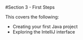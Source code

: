 #Section 3 - First Steps

This covers the following: 

 - Creating your first Java project
 - Exploring the IntelliJ interface
